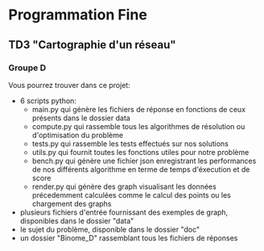 # Programmation Fine

## TD3 "Cartographie d'un réseau"

### Groupe D

Vous pourrez trouver dans ce projet:

- 6 scripts python:
    - main.py qui génère les fichiers de réponse en fonctions de ceux présents dans le dossier data
    - compute.py qui rassemble tous les algorithmes de résolution ou d'optimisation du problème
    - tests.py qui rassemble les tests effectués sur nos solutions
    - utils.py qui fournit toutes les fonctions utiles pour notre problème
    - bench.py qui génère une fichier json enregistrant les performances de nos différents algorithme en terme de temps d'éxecution et de score
    - render.py qui génère des graph visualisant les données précedemment calculées
    comme le calcul des points ou les chargement des graphs
- plusieurs fichiers d'entrée fournissant des exemples de graph, disponibles dans le dossier "data"
- le sujet du problème, disponible dans le dossier "doc"
- un dossier "Binome_D" rassemblant tous les fichiers de réponses